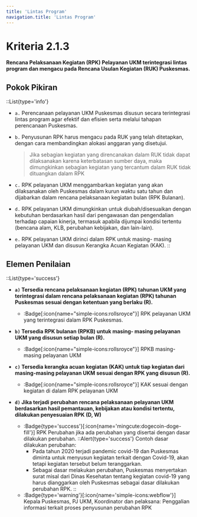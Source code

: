```yaml
---
title: 'Lintas Program'
navigation.title: 'Lintas Program'
---
```


# Kriteria 2.1.3 
**Rencana Pelaksanaan Kegiatan (RPK) Pelayanan UKM terintegrasi lintas program dan mengacu pada Rencana Usulan Kegiatan (RUK) Puskesmas.** 

## Pokok Pikiran 
::List{type='info'}
- `a.` Perencanaan pelayanan UKM Puskesmas disusun secara terintegrasi lintas program agar efektif dan efisien serta melalui tahapan perencanaan Puskesmas. 

- `b.` Penyusunan RPK harus mengacu pada RUK yang telah ditetapkan, dengan cara membandingkan alokasi anggaran yang disetujui. 
  > Jika sebagian kegiatan yang direncanakan dalam RUK tidak dapat dilaksanakan karena keterbatasan sumber daya,  maka dimungkinkan sebagian kegiatan yang tercantum dalam RUK tidak dituangkan dalam RPK 

- `c.` RPK pelayanan UKM menggambarkan kegiatan yang akan dilaksanakan oleh Puskesmas dalam kurun waktu satu tahun dan dijabarkan dalam rencana pelaksanaan kegiatan bulan (RPK Bulanan). 

- `d.` RPK pelayanan UKM dimungkinkan untuk diubah/disesuaikan dengan kebutuhan berdasarkan hasil dari pengawasan dan pengendalian terhadap capaian kinerja, termasuk apabila dijumpai kondisi tertentu (bencana alam, KLB, perubahan kebijakan, dan lain-lain). 

- `e.` RPK pelayanan UKM dirinci dalam RPK untuk masing- masing pelayanan UKM dan disusun Kerangka Acuan Kegiatan (KAK). 
::
## Elemen Penilaian 
::List{type='success'}
- **`a)` Tersedia rencana pelaksanaan kegiatan (RPK) tahunan UKM yang terintegrasi dalam rencana pelaksanaan kegiatan (RPK) tahunan Puskesmas sesuai dengan ketentuan yang berlaku (R).**  

  - :Badge[:icon{name="simple-icons:rollsroyce"}] RPK pelayanan UKM yang terintegrasi dalam RPK Puskesmas. 

- **`b)` Tersedia RPK bulanan (RPKB) untuk masing- masing pelayanan UKM yang disusun setiap bulan (R).**  

  - :Badge[:icon{name="simple-icons:rollsroyce"}] RPKB masing-masing pelayanan UKM 

- **`c)` Tersedia kerangka acuan kegiatan (KAK) untuk tiap kegiatan dari masing-masing pelayanan UKM sesuai dengan RPK yang disusun (R).**  

  - :Badge[:icon{name="simple-icons:rollsroyce"}] KAK sesuai dengan kegiatan di dalam RPK pelayanan UKM 

- **`d)` Jika terjadi perubahan rencana pelaksanaan pelayanan UKM berdasarkan hasil pemantauan, kebijakan atau kondisi tertentu, dilakukan penyesuaian RPK (D, W)**  

  - :Badge{type='success'}[:icon{name='mingcute:dogecoin-doge-fill'}] RPK Perubahan jika ada perubahan yang disertai dengan dasar dilakukan perubahan. 
  ::Alert{type='success'}
  Contoh dasar dilakukan perubahan: 
    - Pada tahun 2020 terjadi pandemic covid-19 dan Puskesmas diminta untuk menyusun kegiatan terkait dengan Covid-19, akan tetapi kegiatan tersebut belum teranggarkan. 
    - Sebagai dasar melakukan perubahan, Puskesmas menyertakan surat misal dari Dinas Kesehatan tentang kegiatan covid-19 yang harus dianggarkan oleh Puskesmas sebagai dasar dilakukan perubahan RPK.
  ::  
  - :Badge{type='warning'}[:icon{name='simple-icons:webflow'}] Kepala Puskesmas, PJ UKM, Koordinator dan pelaksana: Penggalian informasi terkait proses penyusunan perubahan RPK 
